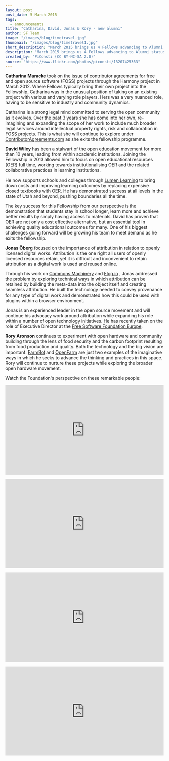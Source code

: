 ```yaml
---
layout: post
post_date: 5 March 2015
tags: 
  - announcements
title: "Catharina, David, Jonas & Rory - new alumni"
author: SF Team
image: "/images/blog/timetravel.jpg"
thumbnail: "/images/blog/timetravel1.jpg"
short_description: "March 2015 brings us 4 Fellows advancing to Alumni status. We are..."
description: "March 2015 brings us 4 Fellows advancing to Alumni status. We are honoured to have been a part of their journey so far and welcome them continuing to engage and being an integral part of our Fellows network."
created_by: "PiConsti (CC BY-NC-SA 2.0)"
source: "https://www.flickr.com/photos/piconsti/13207425363"
---
```


**Catharina Maracke** took on the issue of contributor agreements for free and open source software (FOSS) projects through the Harmony project in March 2012. Where Fellows typically bring their own project into the Fellowship, Catharina was in the unusual position of taking on an existing project with various and varying role players. Hers was a very nuanced role, having to be sensitive to industry and community dynamics.

Catharina is a strong legal mind committed to serving the open community as it evolves. Over the past 3 years she has come into her own, re-imagining and expanding the scope of her work to include much broader legal services around intellectual property rights, risk and collaboration in FOSS projects. This is what she will continue to explore under <a href="http://contributoragreements.com" target="_blank">ContributorAgreements.com</a> as she exits the fellowship programme.

**David Wiley** has been a stalwart of the open education movement for more than 10 years, leading from within academic institutions. Joining the Fellowship in 2013 allowed him to focus on open educational resources (OER) full time, working towards institutionalising OER and the related collaborative practices in learning institutions.

He now supports schools and colleges through <a href="http://lumenlearning.com/">Lumen Learning</a> to bring down costs and improving learning outcomes by replacing expensive closed textbooks with OER. He has demonstrated success at all levels in the state of Utah and beyond, pushing boundaries all the time.

The key success for this Fellowship from our perspective is the demonstration that students stay in school longer, learn more and achieve better results by simply having access to materials. David has proven that OER are not only a cost effective alternative, but an essential tool in achieving quality educational outcomes for many. One of his biggest challenges going forward will be growing his team to meet demand as he exits the fellowship.

**Jonas Öberg** focused on the importance of attribution in relation to openly licensed digital works. Attribution is the one right all users of openly licensed resources retain, yet it is difficult and inconvenient to retain attribution as a digital work is used and reused online. 

Through his work on <a href="http://commonsmachinery.se/">Commons Machinery</a> and <a href="http://elog.io/">Elog.io</a> , Jonas addressed the problem by exploring technical ways in which attribution can be retained by building the meta-data into the object itself and creating seamless attribution. He built the technology needed to convey provenance for any type of digital work and demonstrated how this could be used with plugins within a browser environment.

Jonas is an experienced leader in the open source movement and will continue his advocacy work around attribution while expanding his role within a number of open technology initiatives. He has recently taken on the role of Executive Director at the <a href="http://fsfe.org/about/oberg/">Free Software Foundation Europe</a>.

**Rory Aronson** continues to experiment with open hardware and community building through the lens of food security and the carbon footprint resulting from food production and quality.  Both the technology and the big vision are important. <a href="http://go.farmbot.it/">FarmBot</a> and <a href="https://openfarm.cc/">OpenFarm</a> are just two examples of the imaginative ways in which he seeks to advance the thinking and practices in this space. Rory will continue to nurture these projects while exploring the broader open hardware movement.

Watch the Foundation's perspective on these remarkable people:

<p>
<style>.embed-container { position: relative; padding-bottom: 56.25%; height: 0; overflow: hidden; max-width: 100%; height: auto; } .embed-container iframe, .embed-container object, .embed-container embed { position: absolute; top: 0; left: 0; width: 100%; height: 100%; }</style><div class='embed-container'><iframe src='https://player.vimeo.com/video/120778544' frameborder='0' webkitAllowFullScreen mozallowfullscreen allowFullScreen></iframe></div>
</p>
<p>
<style>.embed-container { position: relative; padding-bottom: 56.25%; height: 0; overflow: hidden; max-width: 100%; height: auto; } .embed-container iframe, .embed-container object, .embed-container embed { position: absolute; top: 0; left: 0; width: 100%; height: 100%; }</style><div class='embed-container'><iframe src='https://player.vimeo.com/video/120778543' frameborder='0' webkitAllowFullScreen mozallowfullscreen allowFullScreen></iframe></div>
</p>
<p>
<style>.embed-container { position: relative; padding-bottom: 56.25%; height: 0; overflow: hidden; max-width: 100%; height: auto; } .embed-container iframe, .embed-container object, .embed-container embed { position: absolute; top: 0; left: 0; width: 100%; height: 100%; }</style><div class='embed-container'><iframe src='https://player.vimeo.com/video/120776490' frameborder='0' webkitAllowFullScreen mozallowfullscreen allowFullScreen></iframe></div>
</p>
<p>
<style>.embed-container { position: relative; padding-bottom: 56.25%; height: 0; overflow: hidden; max-width: 100%; height: auto; } .embed-container iframe, .embed-container object, .embed-container embed { position: absolute; top: 0; left: 0; width: 100%; height: 100%; }</style><div class='embed-container'><iframe src='https://player.vimeo.com/video/120776491' frameborder='0' webkitAllowFullScreen mozallowfullscreen allowFullScreen></iframe></div>
